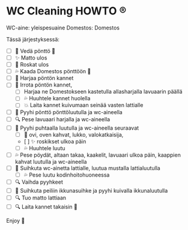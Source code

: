 # WC Cleaning HOWTO :registered:

WC-aine: yleispesuaine   Domestos: Domestos

Tässä järjestyksessä:
- [ ] :toilet: Vedä pönttö :poop: 
- [ ] :sparkles: Matto ulos
- [ ] :runner: Roskat ulos
- [ ] :sweat_drops: Kaada Domestos pönttöön :toilet:
- [ ] :toilet: Harjaa pöntön kannet
- [ ] :toilet: Irrota pöntön kannet, 
    - [ ] Harjaa ne Domestokseen kastetulla allasharjalla lavuaarin päällä
    - [ ] :sweat_drops: Huuhtele kannet huolella
    - [ ] :collision: Laita kannet kuivumaan seinää vasten lattialle
- [ ] :toilet: Pyyhi pönttö pönttöluutulla ja wc-aineella
- [ ] :mag: Pese lavuaari harjalla ja wc-aineella
- [ ] :shower: Pyyhi puhtaalla luutulla ja wc-aineella seuraavat
    - [ ] :door: ovi, oven kahvat, lukko, valokatkaisija, 
    - [ ] :sparkles: roskikset ulkoa päin
    - [ ] :sweat_drops: Huuhtele luutu
- [ ] :sweat_drops: Pese pöydät, altaan takaa, kaakelit, lavuaari ulkoa päin, kaappien kahvat luutulla ja wc-aineella
- [ ] :shower: Suihkuta wc-ainetta lattialle, luutua mustalla lattialuutulla
    - [ ] :sweat_drops: Pese luutu kodinhoitohuoneessa 
- [ ] :mag: Vaihda pyyhkeet
- [ ] :foggy:	Suihkuta peiliin ikkunasuihke ja pyyhi kuivalla ikkunaluutulla
- [ ] :mag: Tuo matto lattiaan
- [ ] :mag: Laita kannet takaisin :toilet:

Enjoy :purple_heart:

